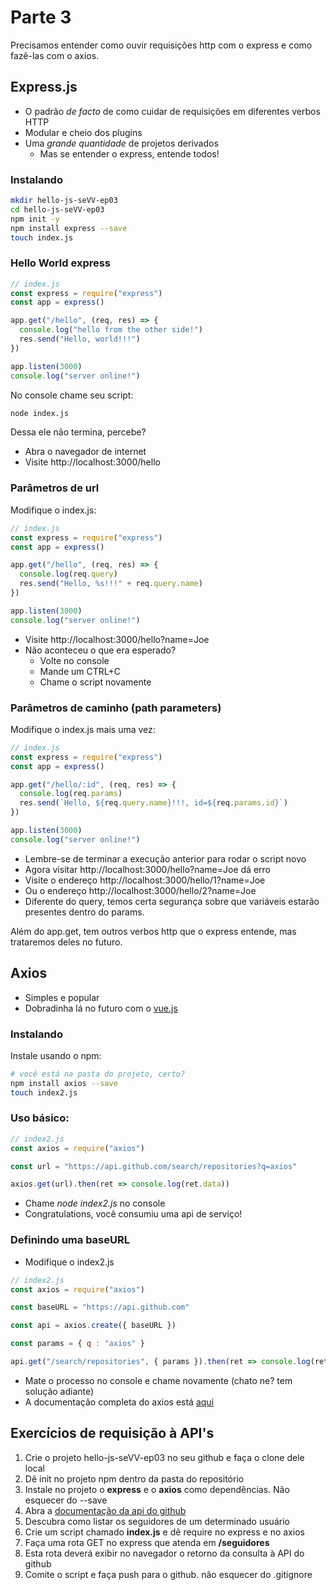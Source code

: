 # Parte 3

Precisamos entender como ouvir requisições http com o express e como
fazê-las com o axios.

## Express.js

- O padrão *de facto* de como cuidar de requisições em diferentes verbos HTTP
- Modular e cheio dos plugins
- Uma *grande quantidade* de projetos derivados
  - Mas se entender o express, entende todos!

### Instalando

```bash
mkdir hello-js-seVV-ep03
cd hello-js-seVV-ep03
npm init -y
npm install express --save
touch index.js
```

### Hello World express

```javascript
// index.js
const express = require("express")
const app = express()

app.get("/hello", (req, res) => {
  console.log("hello from the other side!")
  res.send("Hello, world!!!")
})

app.listen(3000)
console.log("server online!")
```

No console chame seu script:

```bash
node index.js
```

Dessa ele não termina, percebe?

- Abra o navegador de internet
- Visite http://localhost:3000/hello

### Parâmetros de url

Modifique o index.js:

```javascript
// index.js
const express = require("express")
const app = express()

app.get("/hello", (req, res) => {
  console.log(req.query)
  res.send("Hello, %s!!!" + req.query.name)
})

app.listen(3000)
console.log("server online!")
```

- Visite http://localhost:3000/hello?name=Joe
- Não aconteceu o que era esperado?
  - Volte no console
  - Mande um CTRL+C
  - Chame o script novamente

### Parâmetros de caminho (path parameters)

Modifique o index.js mais uma vez:

```javascript
// index.js
const express = require("express")
const app = express()

app.get("/hello/:id", (req, res) => {
  console.log(req.params)
  res.send(`Hello, ${req.query.name}!!!, id=${req.params.id}`)
})

app.listen(3000)
console.log("server online!")
```

- Lembre-se de terminar a execução anterior para rodar o script novo
- Agora visitar http://localhost:3000/hello?name=Joe dá erro
- Visite o endereço http://localhost:3000/hello/1?name=Joe
- Ou o endereço http://localhost:3000/hello/2?name=Joe
- Diferente do query, temos certa segurança sobre que variáveis estarão
  presentes dentro do params.

Além do app.get, tem outros verbos http que o express entende, mas trataremos
deles no futuro.

## Axios

- Simples e popular
- Dobradinha lá no futuro com o [vue.js](https://vuejs.org/)

### Instalando

Instale usando o npm:

```bash
# você está na pasta do projeto, certo?
npm install axios --save
touch index2.js
```

### Uso básico:

```javascript
// index2.js
const axios = require("axios")

const url = "https://api.github.com/search/repositories?q=axios"

axios.get(url).then(ret => console.log(ret.data))
```

- Chame *node index2.js* no console
- Congratulations, você consumiu uma api de serviço!

### Definindo uma baseURL

- Modifique o index2.js

```javascript
// index2.js
const axios = require("axios")

const baseURL = "https://api.github.com"

const api = axios.create({ baseURL })

const params = { q : "axios" }

api.get("/search/repositories", { params }).then(ret => console.log(ret.data))
```

- Mate o processo no console e chame novamente (chato ne? tem solução adiante)
- A documentação completa do axios está [aqui](https://github.com/axios/axios)

## Exercícios de requisição à API's

1. Crie o projeto hello-js-seVV-ep03 no seu github e faça o clone dele local
2. Dê init no projeto npm dentro da pasta do repositório
3. Instale no projeto o **express** e o **axios** como dependências.
   Não esquecer do --save
4. Abra a [documentação da api do github](https://developer.github.com/v3/)
5. Descubra como listar os seguidores de um determinado usuário
6. Crie um script chamado **index.js** e dê require no express e no axios
7. Faça uma rota GET no express que atenda em **/seguidores**
8. Esta rota deverá exibir no navegador o retorno da consulta à API do github
9. Comite o script e faça push para o github. não esquecer do .gitignore
